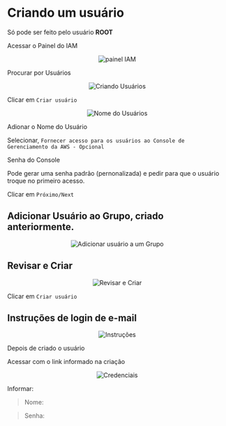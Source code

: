 # Criando um usuário

Só pode ser feito pelo usuário **ROOT**

Acessar o Painel do IAM

<div align="center">

![painel IAM](../images/iam.png)

</div>

Procurar por Usuários


<div align="center">

![Criando Usuários](../images/criar-usuario.png)

</div>

Clicar em `Criar usuário`


<div align="center">

![Nome do Usuários](../images/nome-usuario.png)

</div>

Adionar o Nome do Usuário

Selecionar, `Fornecer acesso para os usuários ao Console de Gerenciamento da AWS - Opcional`

Senha do Console

Pode gerar uma senha padrão (pernonalizada) e pedir para que o usuário troque no primeiro acesso.

Clicar em `Próximo/Next`

## Adicionar Usuário ao Grupo, criado anteriormente.


<div align="center">

![Adicionar usuário a um Grupo](../images/adicionar-usuario-grupo.png)

</div>

## Revisar e Criar

<div align="center">

![Revisar e Criar](../images/revisar-criar.png)

</div>

Clicar em `Criar usuário`


## Instruções de login de e-mail

<div align="center">

![Instruções](../images/instrucoes.png)

</div>

Depois de criado o usuário

Acessar com o link informado na criação 

<div align="center">

![Credenciais](../images/credenciais.png)

</div>

Informar:

> Nome:

> Senha:

